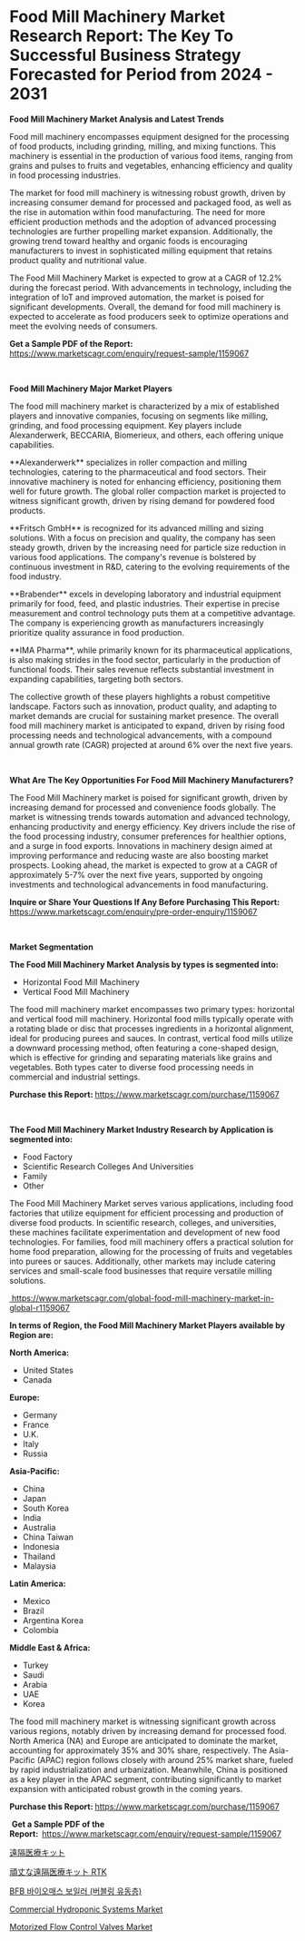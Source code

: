 <p><h1>Food Mill Machinery Market Research Report: The Key To Successful Business Strategy Forecasted for Period from 2024 - 2031</h1></p><p><strong>Food Mill Machinery Market Analysis and Latest Trends</strong></p>
<p><p>Food mill machinery encompasses equipment designed for the processing of food products, including grinding, milling, and mixing functions. This machinery is essential in the production of various food items, ranging from grains and pulses to fruits and vegetables, enhancing efficiency and quality in food processing industries.</p><p>The market for food mill machinery is witnessing robust growth, driven by increasing consumer demand for processed and packaged food, as well as the rise in automation within food manufacturing. The need for more efficient production methods and the adoption of advanced processing technologies are further propelling market expansion. Additionally, the growing trend toward healthy and organic foods is encouraging manufacturers to invest in sophisticated milling equipment that retains product quality and nutritional value.</p><p>The Food Mill Machinery Market is expected to grow at a CAGR of 12.2% during the forecast period. With advancements in technology, including the integration of IoT and improved automation, the market is poised for significant developments. Overall, the demand for food mill machinery is expected to accelerate as food producers seek to optimize operations and meet the evolving needs of consumers.</p></p>
<p><strong>Get a Sample PDF of the Report:&nbsp;</strong> <a href="https://www.marketscagr.com/enquiry/request-sample/1159067">https://www.marketscagr.com/enquiry/request-sample/1159067</a></p>
<p>&nbsp;</p>
<p><strong>Food Mill Machinery Major Market Players</strong></p>
<p><p>The food mill machinery market is characterized by a mix of established players and innovative companies, focusing on segments like milling, grinding, and food processing equipment. Key players include Alexanderwerk, BECCARIA, Biomerieux, and others, each offering unique capabilities.</p><p>**Alexanderwerk** specializes in roller compaction and milling technologies, catering to the pharmaceutical and food sectors. Their innovative machinery is noted for enhancing efficiency, positioning them well for future growth. The global roller compaction market is projected to witness significant growth, driven by rising demand for powdered food products.</p><p>**Fritsch GmbH** is recognized for its advanced milling and sizing solutions. With a focus on precision and quality, the company has seen steady growth, driven by the increasing need for particle size reduction in various food applications. The company's revenue is bolstered by continuous investment in R&D, catering to the evolving requirements of the food industry.</p><p>**Brabender** excels in developing laboratory and industrial equipment primarily for food, feed, and plastic industries. Their expertise in precise measurement and control technology puts them at a competitive advantage. The company is experiencing growth as manufacturers increasingly prioritize quality assurance in food production.</p><p>**IMA Pharma**, while primarily known for its pharmaceutical applications, is also making strides in the food sector, particularly in the production of functional foods. Their sales revenue reflects substantial investment in expanding capabilities, targeting both sectors.</p><p>The collective growth of these players highlights a robust competitive landscape. Factors such as innovation, product quality, and adapting to market demands are crucial for sustaining market presence. The overall food mill machinery market is anticipated to expand, driven by rising food processing needs and technological advancements, with a compound annual growth rate (CAGR) projected at around 6% over the next five years.</p></p>
<p>&nbsp;</p>
<p><strong>What Are The Key Opportunities For Food Mill Machinery Manufacturers?</strong></p>
<p><p>The Food Mill Machinery market is poised for significant growth, driven by increasing demand for processed and convenience foods globally. The market is witnessing trends towards automation and advanced technology, enhancing productivity and energy efficiency. Key drivers include the rise of the food processing industry, consumer preferences for healthier options, and a surge in food exports. Innovations in machinery design aimed at improving performance and reducing waste are also boosting market prospects. Looking ahead, the market is expected to grow at a CAGR of approximately 5-7% over the next five years, supported by ongoing investments and technological advancements in food manufacturing.</p></p>
<p><strong>Inquire or Share Your Questions If Any Before Purchasing This Report:</strong> <a href="https://www.marketscagr.com/enquiry/pre-order-enquiry/1159067">https://www.marketscagr.com/enquiry/pre-order-enquiry/1159067</a></p>
<p>&nbsp;</p>
<p><strong>Market Segmentation</strong></p>
<p><strong>The Food Mill Machinery Market Analysis by types is segmented into:</strong></p>
<p><ul><li>Horizontal Food Mill Machinery</li><li>Vertical Food Mill Machinery</li></ul></p>
<p><p>The food mill machinery market encompasses two primary types: horizontal and vertical food mill machinery. Horizontal food mills typically operate with a rotating blade or disc that processes ingredients in a horizontal alignment, ideal for producing purees and sauces. In contrast, vertical food mills utilize a downward processing method, often featuring a cone-shaped design, which is effective for grinding and separating materials like grains and vegetables. Both types cater to diverse food processing needs in commercial and industrial settings.</p></p>
<p><strong>Purchase this Report:&nbsp;</strong><a href="https://www.marketscagr.com/purchase/1159067">https://www.marketscagr.com/purchase/1159067</a></p>
<p>&nbsp;</p>
<p><strong>The Food Mill Machinery Market Industry Research by Application is segmented into:</strong></p>
<p><ul><li>Food Factory</li><li>Scientific Research Colleges And Universities</li><li>Family</li><li>Other</li></ul></p>
<p><p>The Food Mill Machinery Market serves various applications, including food factories that utilize equipment for efficient processing and production of diverse food products. In scientific research, colleges, and universities, these machines facilitate experimentation and development of new food technologies. For families, food mill machinery offers a practical solution for home food preparation, allowing for the processing of fruits and vegetables into purees or sauces. Additionally, other markets may include catering services and small-scale food businesses that require versatile milling solutions.</p></p>
<p><a href="https://www.marketscagr.com/global-food-mill-machinery-market-in-global-r1159067">&nbsp;https://www.marketscagr.com/global-food-mill-machinery-market-in-global-r1159067</a></p>
<p><strong>In terms of Region, the Food Mill Machinery Market Players available by Region are:</strong></p>
<p>
    <p> <strong> North America: </strong>
        <ul>
            <li>United States</li>
            <li>Canada</li>
        </ul>
        </p> 
    <p> <strong> Europe: </strong>
        <ul>
            <li>Germany</li>
            <li>France</li>
            <li>U.K.</li>
            <li>Italy</li>
            <li>Russia</li>
        </ul>
        </p> 
    <p> <strong> Asia-Pacific: </strong>
        <ul>
            <li>China</li>
            <li>Japan</li>
            <li>South Korea</li>
            <li>India</li>
            <li>Australia</li>
            <li>China Taiwan</li>
            <li>Indonesia</li>
            <li>Thailand</li>
            <li>Malaysia</li>
        </ul>
        </p> 
    <p> <strong> Latin America: </strong>
        <ul>
            <li>Mexico</li>
            <li>Brazil</li>
            <li>Argentina Korea</li>
            <li>Colombia</li>
        </ul>
        </p> 
    <p> <strong> Middle East & Africa: </strong>
        <ul>
            <li>Turkey</li>
            <li>Saudi</li>
            <li>Arabia</li>
            <li>UAE</li>
            <li>Korea</li>
        </ul>
    </p>
    </p>
<p><p>The food mill machinery market is witnessing significant growth across various regions, notably driven by increasing demand for processed food. North America (NA) and Europe are anticipated to dominate the market, accounting for approximately 35% and 30% share, respectively. The Asia-Pacific (APAC) region follows closely with around 25% market share, fueled by rapid industrialization and urbanization. Meanwhile, China is positioned as a key player in the APAC segment, contributing significantly to market expansion with anticipated robust growth in the coming years.</p></p>
<p><strong>Purchase this Report: </strong><a href="https://www.marketscagr.com/purchase/1159067">https://www.marketscagr.com/purchase/1159067</a></p>
<p>&nbsp;<strong>Get a Sample PDF of the Report:&nbsp;&nbsp;</strong><a href="https://www.marketscagr.com/enquiry/request-sample/1159067">https://www.marketscagr.com/enquiry/request-sample/1159067</a></p>
<p><strong></strong></p>
<p><p><a href="https://medium.com/@dfs4ff/telemedicine-kit-market-%E3%81%AF-%E3%82%B3%E3%82%B9%E3%83%88%E7%AE%A1%E7%90%86%E3%81%A8%E5%8A%B9%E7%8E%87%E5%90%91%E4%B8%8A%E3%82%92%E5%84%AA%E5%85%88%E3%81%97%E3%81%BE%E3%81%99-%E3%81%95%E3%82%89%E3%81%AB-%E5%A0%B1%E5%91%8A%E6%9B%B8%E3%81%AF%E5%B8%82%E5%A0%B4%E3%81%AE%E9%9C%80%E8%A6%81%E9%9D%A2%E3%81%A8%E4%BE%9B%E7%B5%A6%E9%9D%A2%E3%81%AE%E4%B8%A1%E6%96%B9%E3%82%92%E3%82%AB%E3%83%90%E3%83%BC%E3%81%97%E3%81%A6%E3%81%84%E3%81%BE%E3%81%99-telemedicine-kit-%E5%B8%82%E5%A0%B4%E3%81%AF-0a5fe13ab439">遠隔医療キット</a></p><p><a href="https://medium.com/@dfs4ff/rugged-telemedicine-kit-rtk-market-%E3%81%AE%E3%82%B0%E3%83%AD%E3%83%BC%E3%83%90%E3%83%AB%E5%B8%82%E5%A0%B4%E6%A6%82%E8%A6%81%E3%81%AF-%E4%B8%96%E7%95%8C%E3%81%8A%E3%82%88%E3%81%B3%E4%B8%BB%E8%A6%81%E5%B8%82%E5%A0%B4%E3%81%AB%E3%81%8A%E3%81%91%E3%82%8B%E6%A5%AD%E7%95%8C%E3%81%AB%E5%BD%B1%E9%9F%BF%E3%82%92%E4%B8%8E%E3%81%88%E3%82%8B%E4%B8%BB%E8%A6%81%E3%81%AA%E3%83%88%E3%83%AC%E3%83%B3%E3%83%89%E3%81%AB%E3%81%A4%E3%81%84%E3%81%A6-%E7%8B%AC%E8%87%AA%E3%81%AE%E8%A6%96%E7%82%B9%E3%82%92%E6%8F%90%E4%BE%9B%E3%81%97%E3%81%BE%E3%81%99-04d02c451157">頑丈な遠隔医療キット RTK</a></p><p><a href="https://medium.com/@myronobertrtys5475654776/bfb-biomass-boiler-bubbling-fluidized-bed-market-%EC%9D%98-%EA%B8%80%EB%A1%9C%EB%B2%8C-%EC%8B%9C%EC%9E%A5-%EA%B0%9C%EC%9A%94%EB%8A%94-%EC%A0%84-%EC%84%B8%EA%B3%84-%EB%B0%8F-%EC%A3%BC%EC%9A%94-%EC%8B%9C%EC%9E%A5%EC%9D%98-%EC%82%B0%EC%97%85%EC%97%90-%EC%98%81%ED%96%A5%EC%9D%84-%EB%AF%B8%EC%B9%98%EB%8A%94-%EC%A3%BC%EC%9A%94-%ED%8A%B8%EB%A0%8C%EB%93%9C%EC%97%90-921de4ad7322">BFB 바이오매스 보일러 (버블링 유동층)</a></p><p><a href="https://www.linkedin.com/pulse/commercial-hydroponic-systems-market-global-trends-oboje?trackingId=c%2Fkpiwf0QyeF5Bfq1u0RDg%3D%3D">Commercial Hydroponic Systems Market</a></p><p><a href="https://github.com/napierswinnyfg/Market-Research-Report-List-1/blob/main/motorized-flow-control-valves-market.md">Motorized Flow Control Valves Market</a></p></p>